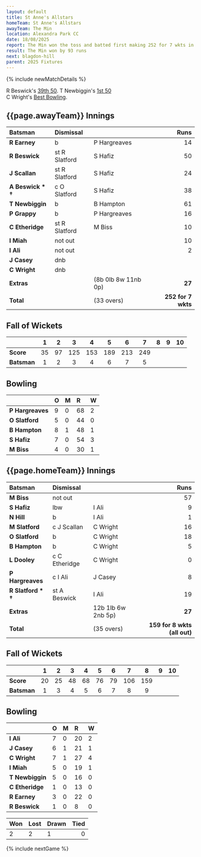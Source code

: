 ```yaml
---
layout: default
title: St Anne's Allstars
homeTeam: St Anne's Allstars
awayTeam: The Min
location: Alexandra Park CC 
date: 18/08/2025
report: The Min won the toss and batted first making 252 for 7 wkts in 33 overs. St Anne's replied with 159 for 8 wkts (all out) in 35 overs.
result: The Min won by 93 runs
next: blagdon-hill
parent: 2025 Fixtures
---
```


{% include newMatchDetails %}

R Beswick's [39th 50](../records/honours-board-batting). T Newbiggin's [1st 50](../records/honours-board-batting)<br/>
C Wright's [Best Bowling](../records/honours-board-bowling#'Athletics'-in-an-Innings).

## {{page.awayTeam}} Innings

| Batsman | Dismissal | | Runs |
|:---|:---|---|---:|
| **R Earney** | b | P Hargreaves | 14 |
| **R Beswick** | st R Slatford | S Hafiz | 50 |
| **J Scallan** | st R Slatford | S Hafiz | 24 |
| **A Beswick &#42; &#8224;** | c O Slatford | S Hafiz | 38 |
| **T Newbiggin** | b | B Hampton | 61 |
| **P Grappy** | b | P Hargreaves | 16 |
| **C Etheridge** | st R Slatford | M Biss | 10 |
| **I Miah** | not out |  | 10 |
| **I Ali** | not out |  | 2 |
| **J Casey** | dnb |  |  |
| **C Wright** | dnb |  |  |
| **Extras** | | (8b 0lb 8w 11nb 0p) | **27** |
| **Total** | | (33 overs) | **252 for 7 wkts** |

## Fall of Wickets

| | 1 | 2 | 3 | 4 | 5 | 6 | 7 | 8 | 9 | 10 |
|---|:---:|:---:|:---:|:---:|:---:|:---:|:---:|:---:|:---:|:---:|
| **Score** | 35 | 97 | 125 | 153 | 189 | 213 | 249 |  |  |  |
| **Batsman** | 1 | 2 | 3 | 4 | 6 | 7 | 5 |  |  |  |

## Bowling

| | O | M | R | W |
|---|:---|:---|:---|:---|
| **P Hargreaves** | 9 | 0 | 68 | 2 |
| **O Slatford** | 5 | 0 | 44 | 0 |
| **B Hampton** | 8 | 1 | 48 | 1 |
| **S Hafiz** | 7 | 0 | 54 | 3 |
| **M Biss** | 4 | 0 | 30 | 1 |

## {{page.homeTeam}} Innings

| Batsman | Dismissal | | Runs |
|:---|:---|---|---:|
| **M Biss** | not out |  | 57 |
| **S Hafiz** | lbw | I Ali | 9 |
| **N Hill** | b | I Ali | 1 |
| **M Slatford** | c J Scallan | C Wright | 16 |
| **O Slatford** | b | C Wright | 18 |
| **B Hampton** | b | C Wright | 5 |
| **L Dooley** | c C Etheridge | C Wright| 0 |
| **P Hargreaves** | c I Ali | J Casey | 8 |
| **R Slatford &#42; &#8224;** | st A Beswick | I Ali | 19 |
| **Extras** | | 12b 1lb 6w 2nb 5p) | **27** |
| **Total** | | (35 overs) | **159 for 8 wkts (all out)** |

## Fall of Wickets

| | 1 | 2 | 3 | 4 | 5 | 6 | 7 | 8 | 9 | 10 |
|---|:---:|:---:|:---:|:---:|:---:|:---:|:---:|:---:|:---:|:---:|
| **Score** | 20 | 25 | 48 | 68 | 76 | 79 | 106 | 159 |  |  |
| **Batsman** | 1 | 3 | 4 | 5 | 6 | 7 | 8 | 9 |  |  | 

## Bowling

| | O | M | R | W |
|---|:---|:---|:---|:---|
| **I Ali** | 7 | 0 | 20 | 2 |
| **J Casey** | 6 | 1 | 21 | 1 |
| **C Wright** | 7 | 1 | 27 | 4 |
| **I Miah** | 5 | 0 | 19 | 1 |
| **T Newbiggin** | 5 | 0 | 16 | 0 |
| **C Etheridge** | 1 | 0 | 13 | 0 |
| **R Earney** | 3 | 0 | 22 | 0 |
| **R Beswick** | 1 | 0 | 8 | 0 |

| Won | Lost | Drawn | Tied |
|:---|:---|:---|---:|
| 2 | 2 | 1 | 0 |

{% include nextGame %}